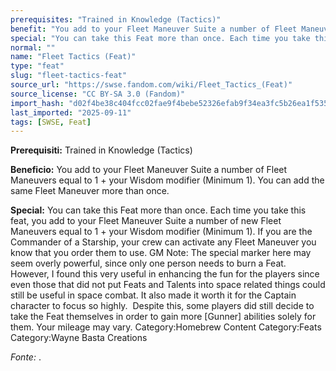```yaml
---
prerequisites: "Trained in Knowledge (Tactics)"
benefit: "You add to your Fleet Maneuver Suite a number of Fleet Maneuvers equal to 1 + your Wisdom modifier (Minimum 1). You can add the same Fleet Maneuver more than once."
special: "You can take this Feat more than once. Each time you take this feat, you add to your Fleet Maneuver Suite a number of new Fleet Maneuvers equal to 1 + your Wisdom modifier (Minimum 1). If you are the Commander of a Starship, your crew can activate any Fleet Maneuver you know that you order them to use.  GM Note: The special marker here may seem overly powerful, since only one person needs to burn a Feat. However, I found this very useful in enhancing the fun for the players since even those that did not put Feats and Talents into space related things could still be useful in space combat. It also made it worth it for the Captain character to focus so highly.  Despite this, some players did still decide to take the Feat themselves in order to gain more [Gunner] abilities solely for them. Your mileage may vary. Category:Homebrew Content Category:Feats Category:Wayne Basta Creations"
normal: ""
name: "Fleet Tactics (Feat)"
type: "feat"
slug: "fleet-tactics-feat"
source_url: "https://swse.fandom.com/wiki/Fleet_Tactics_(Feat)"
source_license: "CC BY-SA 3.0 (Fandom)"
import_hash: "d02f4be38c404fcc02fae9f4bebe52326efab9f34ea3fc5b26ea1f5355efaa3a"
last_imported: "2025-09-11"
tags: [SWSE, Feat]
---
```

**Prerequisiti:** Trained in Knowledge (Tactics)

**Beneficio:** You add to your Fleet Maneuver Suite a number of Fleet Maneuvers equal to 1 + your Wisdom modifier (Minimum 1). You can add the same Fleet Maneuver more than once.

**Special:** You can take this Feat more than once. Each time you take this feat, you add to your Fleet Maneuver Suite a number of new Fleet Maneuvers equal to 1 + your Wisdom modifier (Minimum 1). If you are the Commander of a Starship, your crew can activate any Fleet Maneuver you know that you order them to use.  GM Note: The special marker here may seem overly powerful, since only one person needs to burn a Feat. However, I found this very useful in enhancing the fun for the players since even those that did not put Feats and Talents into space related things could still be useful in space combat. It also made it worth it for the Captain character to focus so highly.  Despite this, some players did still decide to take the Feat themselves in order to gain more [Gunner] abilities solely for them. Your mileage may vary. Category:Homebrew Content Category:Feats Category:Wayne Basta Creations

*Fonte:* .